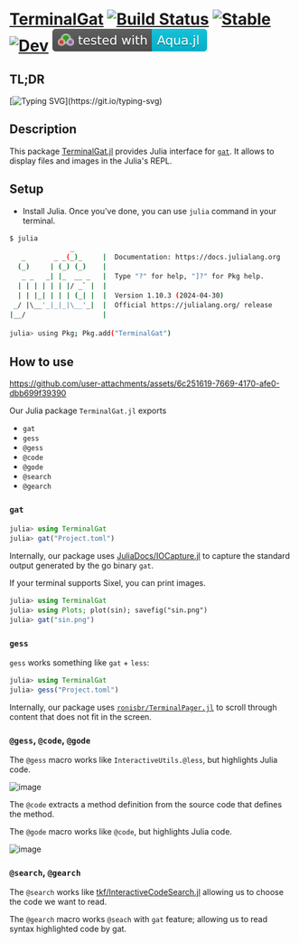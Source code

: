 # [TerminalGat](https://github.com/AtelierArith/TerminalGat.jl) [![Build Status](https://github.com/AtelierArith/TerminalGat.jl/actions/workflows/CI.yml/badge.svg?branch=main)](https://github.com/AtelierArith/TerminalGat.jl/actions/workflows/CI.yml?query=branch%3Amain) [![Stable](https://img.shields.io/badge/docs-stable-blue.svg)](https://AtelierArith.github.io/TerminalGat.jl/stable/) [![Dev](https://img.shields.io/badge/docs-dev-blue.svg)](https://AtelierArith.github.io/TerminalGat.jl/dev/) [![Aqua QA](https://raw.githubusercontent.com/JuliaTesting/Aqua.jl/master/badge.svg)](https://github.com/JuliaTesting/Aqua.jl)

## TL;DR

[![Typing SVG](https://readme-typing-svg.demolab.com?font=Fira+Code&size=16&duration=1500&pause=200&color=10F748&multiline=true&width=700&height=200&lines=julia%3E+%23+How+to+use;julia%3E+using+TerminalGat;julia%3E+gat(%22main.jl%22)+;julia%3E+gess(%22main.jl%22)+%23+gat+%2B+less;julia%3E+%40less+%40show+x+%23+InteractiveUtils.jl;julia%3E+%40gess+%40show+x+%23+gat+%2B+%40less;julia%3E+%40code+%40show+x;julia%3E+%40gode+%40show+x+%23+gat+%2B+%40code)](https://git.io/typing-svg)

## Description

This package [TerminalGat.jl](https://github.com/AtelierArith/TerminalGat.jl) provides Julia interface for [`gat`](https://github.com/koki-develop/gat). It allows to display files and images in the Julia's REPL.

## Setup

- Install Julia. Once you've done, you can use `julia` command in your terminal.

```sh
$ julia
               _
   _       _ _(_)_     |  Documentation: https://docs.julialang.org
  (_)     | (_) (_)    |
   _ _   _| |_  __ _   |  Type "?" for help, "]?" for Pkg help.
  | | | | | | |/ _` |  |
  | | |_| | | | (_| |  |  Version 1.10.3 (2024-04-30)
 _/ |\__'_|_|_|\__'_|  |  Official https://julialang.org/ release
|__/                   |

julia> using Pkg; Pkg.add("TerminalGat")
```

## How to use

https://github.com/user-attachments/assets/6c251619-7669-4170-afe0-dbb699f39390

Our Julia package `TerminalGat.jl` exports

- `gat`
- `gess`
- `@gess`
- `@code`
- `@gode`
- `@search`
- `@gearch`

### `gat`

```julia
julia> using TerminalGat
julia> gat("Project.toml")
```

Internally, our package uses [JuliaDocs/IOCapture.jl](https://github.com/JuliaDocs/IOCapture.jl) to capture the standard output generated by the go binary `gat`.

If your terminal supports Sixel, you can print images.

```julia
julia> using TerminalGat
julia> using Plots; plot(sin); savefig("sin.png")
julia> gat("sin.png")
```

### `gess`

`gess` works something like `gat` + `less`:

```julia
julia> using TerminalGat
julia> gess("Project.toml")
```

Internally, our package uses [`ronisbr/TerminalPager.jl`](https://github.com/ronisbr/TerminalPager.jl) to scroll through content that does not fit in the screen.

### `@gess`, `@code`, `@gode`

The `@gess` macro works like `InteractiveUtils.@less`, but highlights Julia code.

<img width="864" alt="image" src="https://github.com/user-attachments/assets/956925ae-ace7-4e53-8b93-3ca3b08d22f1">

The `@code` extracts a method definition from the source code that defines the method.

The `@gode` macro works like `@code`, but highlights Julia code.

<img width="552" alt="image" src="https://github.com/user-attachments/assets/a261fd09-30a0-4f14-84e3-ab9db1eae7fb">

### `@search`, `@gearch`

The `@search` works like [tkf/InteractiveCodeSearch.jl](https://github.com/tkf/InteractiveCodeSearch.jl) allowing us to choose the code we want to read.

The `@gearch` macro works `@seach` with `gat` feature; allowing us to read syntax highlighted code by gat.
